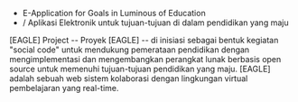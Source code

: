 * E-Application for Goals in Luminous of Education
* / Aplikasi Elektronik untuk tujuan-tujuan di dalam pendidikan yang maju

[EAGLE] Project -- Proyek [EAGLE] -- di inisiasi sebagai bentuk kegiatan "social code" untuk mendukung pemerataan pendidikan dengan mengimplementasi dan mengembangkan perangkat lunak berbasis open source untuk memenuhi tujuan-tujuan pendidikan yang maju. [EAGLE] adalah sebuah web sistem kolaborasi dengan lingkungan virtual pembelajaran yang real-time. 
